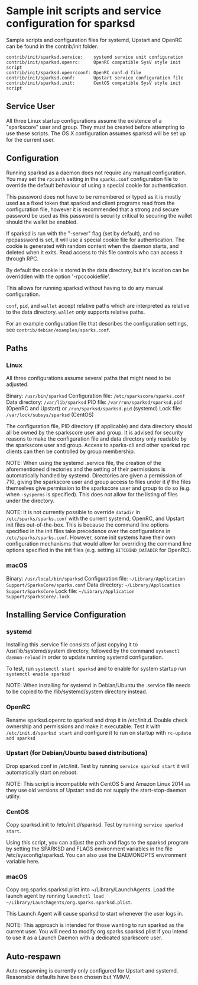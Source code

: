 Sample init scripts and service configuration for sparksd
==========================================================

Sample scripts and configuration files for systemd, Upstart and OpenRC
can be found in the contrib/init folder.

    contrib/init/sparksd.service:    systemd service unit configuration
    contrib/init/sparksd.openrc:     OpenRC compatible SysV style init script
    contrib/init/sparksd.openrcconf: OpenRC conf.d file
    contrib/init/sparksd.conf:       Upstart service configuration file
    contrib/init/sparksd.init:       CentOS compatible SysV style init script

Service User
---------------------------------

All three Linux startup configurations assume the existence of a "sparkscore" user
and group.  They must be created before attempting to use these scripts.
The OS X configuration assumes sparksd will be set up for the current user.

Configuration
---------------------------------

Running sparksd as a daemon does not require any manual configuration. You may
set the `rpcauth` setting in the `sparks.conf` configuration file to override
the default behaviour of using a special cookie for authentication.

This password does not have to be remembered or typed as it is mostly used
as a fixed token that sparksd and client programs read from the configuration
file, however it is recommended that a strong and secure password be used
as this password is security critical to securing the wallet should the
wallet be enabled.

If sparksd is run with the "-server" flag (set by default), and no rpcpassword is set,
it will use a special cookie file for authentication. The cookie is generated with random
content when the daemon starts, and deleted when it exits. Read access to this file
controls who can access it through RPC.

By default the cookie is stored in the data directory, but it's location can be overridden
with the option '-rpccookiefile'.

This allows for running sparksd without having to do any manual configuration.

`conf`, `pid`, and `wallet` accept relative paths which are interpreted as
relative to the data directory. `wallet` *only* supports relative paths.

For an example configuration file that describes the configuration settings,
see `contrib/debian/examples/sparks.conf`.

Paths
---------------------------------

### Linux

All three configurations assume several paths that might need to be adjusted.

Binary:              `/usr/bin/sparksd`
Configuration file:  `/etc/sparkscore/sparks.conf`
Data directory:      `/var/lib/sparksd`
PID file:            `/var/run/sparksd/sparksd.pid` (OpenRC and Upstart) or `/run/sparksd/sparksd.pid` (systemd)
Lock file:           `/var/lock/subsys/sparksd` (CentOS)

The configuration file, PID directory (if applicable) and data directory
should all be owned by the sparkscore user and group.  It is advised for security
reasons to make the configuration file and data directory only readable by the
sparkscore user and group.  Access to sparks-cli and other sparksd rpc clients
can then be controlled by group membership.

NOTE: When using the systemd .service file, the creation of the aforementioned
directories and the setting of their permissions is automatically handled by
systemd. Directories are given a permission of 710, giving the sparkscore user and group
access to files under it _if_ the files themselves give permission to the
sparkscore user and group to do so (e.g. when `-sysperms` is specified). This does not allow
for the listing of files under the directory.

NOTE: It is not currently possible to override `datadir` in
`/etc/sparks/sparks.conf` with the current systemd, OpenRC, and Upstart init
files out-of-the-box. This is because the command line options specified in the
init files take precedence over the configurations in
`/etc/sparks/sparks.conf`. However, some init systems have their own
configuration mechanisms that would allow for overriding the command line
options specified in the init files (e.g. setting `BITCOIND_DATADIR` for
OpenRC).

### macOS

Binary:              `/usr/local/bin/sparksd`
Configuration file:  `~/Library/Application Support/SparksCore/sparks.conf`
Data directory:      `~/Library/Application Support/SparksCore`
Lock file:           `~/Library/Application Support/SparksCore/.lock`

Installing Service Configuration
-----------------------------------

### systemd

Installing this .service file consists of just copying it to
/usr/lib/systemd/system directory, followed by the command
`systemctl daemon-reload` in order to update running systemd configuration.

To test, run `systemctl start sparksd` and to enable for system startup run
`systemctl enable sparksd`

NOTE: When installing for systemd in Debian/Ubuntu the .service file needs to be copied to the /lib/systemd/system directory instead.

### OpenRC

Rename sparksd.openrc to sparksd and drop it in /etc/init.d.  Double
check ownership and permissions and make it executable.  Test it with
`/etc/init.d/sparksd start` and configure it to run on startup with
`rc-update add sparksd`

### Upstart (for Debian/Ubuntu based distributions)

Drop sparksd.conf in /etc/init.  Test by running `service sparksd start`
it will automatically start on reboot.

NOTE: This script is incompatible with CentOS 5 and Amazon Linux 2014 as they
use old versions of Upstart and do not supply the start-stop-daemon utility.

### CentOS

Copy sparksd.init to /etc/init.d/sparksd. Test by running `service sparksd start`.

Using this script, you can adjust the path and flags to the sparksd program by
setting the SPARKSD and FLAGS environment variables in the file
/etc/sysconfig/sparksd. You can also use the DAEMONOPTS environment variable here.

### macOS

Copy org.sparks.sparksd.plist into ~/Library/LaunchAgents. Load the launch agent by
running `launchctl load ~/Library/LaunchAgents/org.sparks.sparksd.plist`.

This Launch Agent will cause sparksd to start whenever the user logs in.

NOTE: This approach is intended for those wanting to run sparksd as the current user.
You will need to modify org.sparks.sparksd.plist if you intend to use it as a
Launch Daemon with a dedicated sparkscore user.

Auto-respawn
-----------------------------------

Auto respawning is currently only configured for Upstart and systemd.
Reasonable defaults have been chosen but YMMV.
